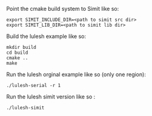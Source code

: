Point the cmake build system to Simit like so:

    export SIMIT_INCLUDE_DIR=<path to simit src dir>
    export SIMIT_LIB_DIR=<path to simit lib dir>

Build the lulesh example like so:

    mkdir build
    cd build
    cmake ..
    make

Run the lulesh orginal example like so (only one region):

    ./lulesh-serial -r 1 


Run the lulesh simit version like so :

    ./lulesh-simit 
